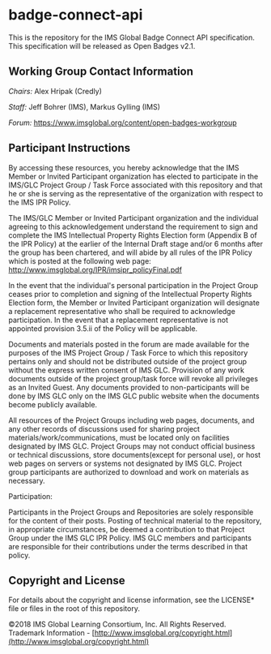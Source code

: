 # badge-connect-api
This is the repository for the IMS Global Badge Connect API specification. This specification will be released as Open Badges v2.1.

## Working Group Contact Information

_Chairs:_ Alex Hripak (Credly)

_Staff:_ Jeff Bohrer (IMS), Markus Gylling (IMS)

_Forum:_ https://www.imsglobal.org/content/open-badges-workgroup

## Participant Instructions
By accessing these resources, you hereby acknowledge that the IMS Member or
Invited Participant organization has elected to participate in the IMS/GLC
Project Group / Task Force associated with this repository and that he or she is
serving as the representative of the organization with respect to the IMS IPR Policy.

The IMS/GLC Member or Invited Participant organization and the individual
agreeing to this acknowledgement understand the requirement to sign and complete
the IMS Intellectual Property Rights Election form (Appendix B of the IPR Policy)
at the earlier of the Internal Draft stage and/or 6 months after the group has
been chartered, and will abide by all rules of the IPR Policy which is posted at
the following web page: http://www.imsglobal.org/IPR/imsipr_policyFinal.pdf

In the event that the individual's personal participation in the Project Group
ceases prior to completion and signing of the Intellectual Property Rights
Election form, the Member or Invited Participant organization will designate a
replacement representative who shall be required to acknowledge participation.
In the event that a replacement representative is not appointed provision 3.5.ii
of the Policy will be applicable.

Documents and materials posted in the forum are made available for the purposes
of the IMS Project Group / Task Force to which this repository pertains only and
should not be distributed outside of the project group without the express written
consent of IMS GLC.  Provision of any work documents outside of the project
group/task force will revoke all privileges as an Invited Guest. Any documents
provided to non-participants will be done by IMS GLC only on the IMS GLC public
website when the documents become publicly available.

All resources of the Project Groups including web pages, documents, and any other
records of discussions used for sharing project materials/work/communications,
must be located only on facilities designated by IMS GLC. Project Groups may not
conduct official business or technical discussions, store documents(except for
personal use), or host web pages on servers or systems not designated by IMS GLC.
Project group participants are authorized to download and work on materials as
necessary.

Participation:

Participants in the Project Groups and Repositories are solely responsible for
the content of their posts. Posting of technical material to the repository, in
appropriate circumstances, be deemed a contribution to that Project Group under
the IMS GLC IPR Policy. IMS GLC members and participants are responsible for their
contributions under the terms described in that policy.


## Copyright and License

For details about the copyright and license information, see the LICENSE* file or
files in the root of this repository.

©2018 IMS Global Learning Consortium, Inc. All Rights Reserved. Trademark Information - [http://www.imsglobal.org/copyright.html](http://www.imsglobal.org/copyright.html)
